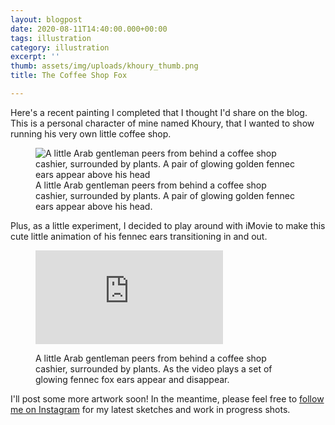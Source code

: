 ```yaml
---
layout: blogpost
date: 2020-08-11T14:40:00.000+00:00
tags: illustration
category: illustration
excerpt: ''
thumb: assets/img/uploads/khoury_thumb.png
title: The Coffee Shop Fox

---
```

Here's a recent painting I completed that I thought I'd share on the blog. This is a personal character of mine named Khoury, that I wanted to show running his very own little coffee shop.

<figure class="media">
<img src="http://www.staceyjenkins.co.uk/assets/img/uploads/khoury_coffee_shop_blog.png" alt=
"A little Arab gentleman peers from behind a coffee shop cashier, surrounded by plants. A pair of glowing golden fennec ears appear above his head">
<figcaption>A little Arab gentleman peers from behind a coffee shop cashier, surrounded by plants. A pair of glowing golden fennec ears appear above his head.</figcaption>
</figure>

Plus, as a little experiment, I decided to play around with iMovie to make this cute little animation of his fennec ears transitioning in and out.

<figure class="media"><div class='embed-container'><iframe src='https://www.youtube.com/watch?v=SxLqzi5vqjs' frameborder='0' allowfullscreen></iframe> <figcaption> <p>A little Arab gentleman peers from behind a coffee shop cashier, surrounded by plants. As the video plays a set of glowing fennec fox ears appear and disappear.</p> </figcaption> </figure>

I'll post some more artwork soon! In the meantime, please feel free to [follow me on Instagram](http://www.instagram.com/froginajar) for my latest sketches and work in progress shots.